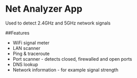 # Net Analyzer App

Used to detect 2.4GHz and 5GHz network signals

##Features
* WiFi signal meter
* LAN scanner
* Ping & traceroute
* Port scanner - detects closed, firewalled and open ports
* DNS lookup
* Network information - for example signal strength
